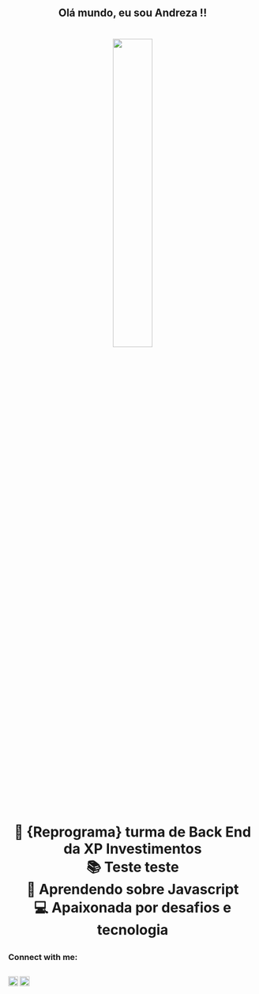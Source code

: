 
<h2 align="center"> Olá mundo, eu sou Andreza !!</h1>
<h1 align="center"><img src="https://media.giphy.com/media/dxu3CvOw4AjYc/giphy.gif" align="center" height="40%" width="40%">


:purple_heart: {Reprograma} turma de Back End da XP Investimentos<br />
:books: Teste teste <br />
🌱 Aprendendo sobre Javascript <br />
:computer: Apaixonada por desafios e tecnologia



### Connect with me:<br />
[<img align="left"  width="20px" src="https://cdn.jsdelivr.net/npm/simple-icons@3.4.0/icons/linkedin.svg" />](https://www.linkedin.com/in/andreza-maia/)
[<img align="left" alt="andrezamaya | Instagram" width="20px" src="https://cdn.jsdelivr.net/npm/simple-icons@v3/icons/instagram.svg" />](https://www.instagram.com/andrezamaya/)
<br />
---
